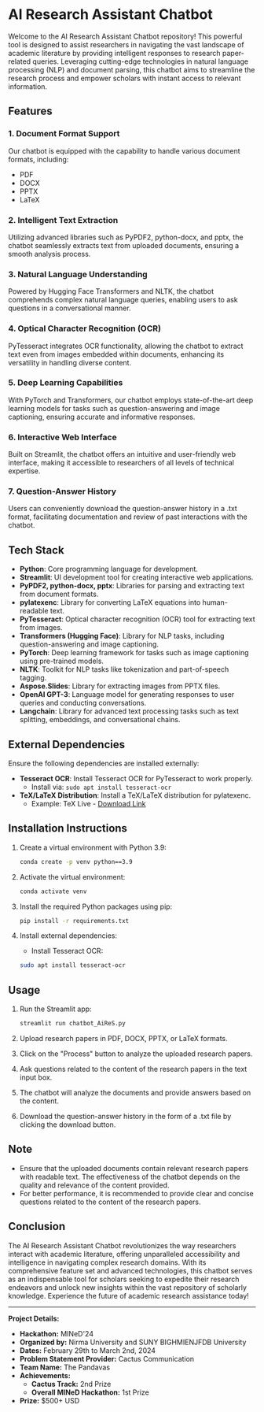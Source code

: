 # AI Research Assistant Chatbot

Welcome to the AI Research Assistant Chatbot repository! This powerful tool is designed to assist researchers in navigating the vast landscape of academic literature by providing intelligent responses to research paper-related queries. Leveraging cutting-edge technologies in natural language processing (NLP) and document parsing, this chatbot aims to streamline the research process and empower scholars with instant access to relevant information.

## Features

### 1. Document Format Support

Our chatbot is equipped with the capability to handle various document formats, including:

- PDF
- DOCX
- PPTX
- LaTeX

### 2. Intelligent Text Extraction

Utilizing advanced libraries such as PyPDF2, python-docx, and pptx, the chatbot seamlessly extracts text from uploaded documents, ensuring a smooth analysis process.

### 3. Natural Language Understanding

Powered by Hugging Face Transformers and NLTK, the chatbot comprehends complex natural language queries, enabling users to ask questions in a conversational manner.

### 4. Optical Character Recognition (OCR)

PyTesseract integrates OCR functionality, allowing the chatbot to extract text even from images embedded within documents, enhancing its versatility in handling diverse content.

### 5. Deep Learning Capabilities

With PyTorch and Transformers, our chatbot employs state-of-the-art deep learning models for tasks such as question-answering and image captioning, ensuring accurate and informative responses.

### 6. Interactive Web Interface

Built on Streamlit, the chatbot offers an intuitive and user-friendly web interface, making it accessible to researchers of all levels of technical expertise.

### 7. Question-Answer History

Users can conveniently download the question-answer history in a .txt format, facilitating documentation and review of past interactions with the chatbot.

## Tech Stack

- **Python**: Core programming language for development.
- **Streamlit**: UI development tool for creating interactive web applications.
- **PyPDF2, python-docx, pptx**: Libraries for parsing and extracting text from document formats.
- **pylatexenc**: Library for converting LaTeX equations into human-readable text.
- **PyTesseract**: Optical character recognition (OCR) tool for extracting text from images.
- **Transformers (Hugging Face)**: Library for NLP tasks, including question-answering and image captioning.
- **PyTorch**: Deep learning framework for tasks such as image captioning using pre-trained models.
- **NLTK**: Toolkit for NLP tasks like tokenization and part-of-speech tagging.
- **Aspose.Slides**: Library for extracting images from PPTX files.
- **OpenAI GPT-3**: Language model for generating responses to user queries and conducting conversations.
- **Langchain**: Library for advanced text processing tasks such as text splitting, embeddings, and conversational chains.

## External Dependencies

Ensure the following dependencies are installed externally:

- **Tesseract OCR**: Install Tesseract OCR for PyTesseract to work properly.
  - Install via: `sudo apt install tesseract-ocr`
- **TeX/LaTeX Distribution**: Install a TeX/LaTeX distribution for pylatexenc.
  - Example: TeX Live - [Download Link](https://www.tug.org/texlive/)

## Installation Instructions

1. Create a virtual environment with Python 3.9:
    
    ```bash
    conda create -p venv python==3.9
    ```

2. Activate the virtual environment:
    
    ```bash
    conda activate venv
    ```

3. Install the required Python packages using pip:
    
    ```bash
    pip install -r requirements.txt
    ```

4. Install external dependencies:
   - Install Tesseract OCR:
    
    ```bash
    sudo apt install tesseract-ocr
    ```

## Usage

1. Run the Streamlit app:
    
    ```bash
    streamlit run chatbot_AiReS.py
    ```

2. Upload research papers in PDF, DOCX, PPTX, or LaTeX formats.
3. Click on the "Process" button to analyze the uploaded research papers.
4. Ask questions related to the content of the research papers in the text input box.
5. The chatbot will analyze the documents and provide answers based on the content.
6. Download the question-answer history in the form of a .txt file by clicking the download button.

## Note

- Ensure that the uploaded documents contain relevant research papers with readable text. The effectiveness of the chatbot depends on the quality and relevance of the content provided.
- For better performance, it is recommended to provide clear and concise questions related to the content of the research papers.

## Conclusion

The AI Research Assistant Chatbot revolutionizes the way researchers interact with academic literature, offering unparalleled accessibility and intelligence in navigating complex research domains. With its comprehensive feature set and advanced technologies, this chatbot serves as an indispensable tool for scholars seeking to expedite their research endeavors and unlock new insights within the vast repository of scholarly knowledge. Experience the future of academic research assistance today!

---

**Project Details:**

- **Hackathon:** MINeD'24
- **Organized by:** Nirma University and SUNY BIGHMIENJFDB University
- **Dates:** February 29th to March 2nd, 2024
- **Problem Statement Provider:** Cactus Communication
- **Team Name:** The Pandavas
- **Achievements:**
  - **Cactus Track:** 2nd Prize
  - **Overall MINeD Hackathon:** 1st Prize
- **Prize:** $500+ USD
